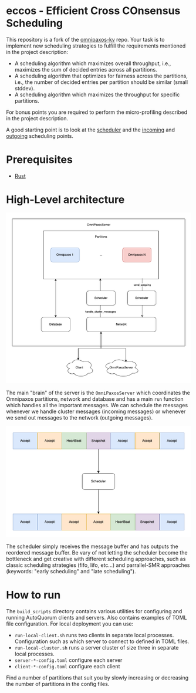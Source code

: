 # eccos - Efficient Cross COnsensus Scheduling
This repository is a fork of the [omnipaxos-kv](https://github.com/haraldng/omnipaxos-kv) repo. Your task is to implement new scheduling strategies to fulfill the requirements mentioned in the project description:

- A scheduling algorithm which maximizes overall throughput, i.e., maximizes the sum of decided entries across all partitions.
- A scheduling algorithm that optimizes for fairness across the partitions, i.e., the number of decided entries per partition should be similar (small stddev).
- A scheduling algorithm which maximizes the throughput for specific partitions.

For bonus points you are required to perform the micro-profiling described in the project description.

A good starting point is to look at the [scheduler](https://github.com/EugenPark/omnipaxos-kv/blob/partition/src/server/scheduler.rs) and the [incoming](https://github.com/EugenPark/omnipaxos-kv/blob/partition/src/server/server.rs#L266) and [outgoing](https://github.com/EugenPark/omnipaxos-kv/blob/partition/src/server/server.rs#L140) scheduling points.

# Prerequisites
 - [Rust](https://www.rust-lang.org/tools/install)

# High-Level architecture
![Repository View](./docs/ID2203-proj-architecture.drawio.png)

The main "brain" of the server is the `OmniPaxosServer` which coordinates the Omnipaxos partitions, network and database and has a main `run` function which handles all the important messages.
We can schedule the messages whenever we handle cluster messages (incoming messages) or whenever we send out messages to the network (outgoing messages).

![Scheduler View](./docs/ID2203-scheduler.drawio.png)

The scheduler simply receives the message buffer and has outputs the reordered message buffer. Be vary of not letting the scheduler become the bottleneck and get creative with different scheduling approaches, such as
classic scheduling strategies (fifo, lifo, etc...) and parrallel-SMR approaches (keywords: "early scheduling" and "late scheduling").

# How to run
The `build_scripts` directory contains various utilities for configuring and running AutoQuorum clients and servers. Also contains examples of TOML file configuration. For local deployment you can use:
 - `run-local-client.sh` runs two clients in separate local processes. Configuration such as which server to connect to defined in TOML files.
 - `run-local-cluster.sh` runs a server cluster of size three in separate local processes.
 - `server-*-config.toml` configure each server
 - `client-*-config.toml` configure each client

Find a number of partitions that suit you by slowly increasing or decreasing the number of partitions in the config files.
